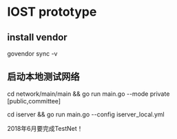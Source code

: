 # IOST prototype

## install vendor
govendor sync -v

## 启动本地测试网络
cd network/main/main && go run main.go --mode private [public,committee]

cd iserver && go run main.go --config iserver_local.yml



2018年6月要完成TestNet！



